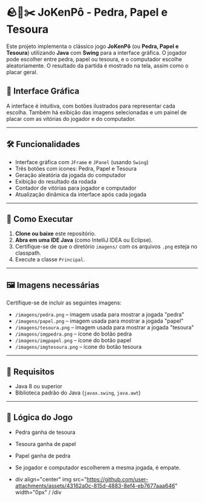 
# 🪨📄✂️ JoKenPô - Pedra, Papel e Tesoura

Este projeto implementa o clássico jogo **JoKenPô** (ou **Pedra, Papel e Tesoura**) utilizando **Java** com **Swing** para a interface gráfica. O jogador pode escolher entre pedra, papel ou tesoura, e o computador escolhe aleatoriamente. O resultado da partida é mostrado na tela, assim como o placar geral.

## 📸 Interface Gráfica

A interface é intuitiva, com botões ilustrados para representar cada escolha. Também há exibição das imagens selecionadas e um painel de placar com as vitórias do jogador e do computador.

---

## 🛠️ Funcionalidades

- Interface gráfica com `JFrame` e `JPanel` (usando `Swing`)
- Três botões com ícones: Pedra, Papel e Tesoura
- Geração aleatória da jogada do computador
- Exibição do resultado da rodada
- Contador de vitórias para jogador e computador
- Atualização dinâmica da interface após cada jogada

---

## 🚀 Como Executar

1. **Clone ou baixe** este repositório.
2. **Abra em uma IDE Java** (como IntelliJ IDEA ou Eclipse).
3. Certifique-se de que o diretório `imagens/` com os arquivos `.png` esteja no classpath.
4. Execute a classe `Principal`.

---

## 🖼️ Imagens necessárias

Certifique-se de incluir as seguintes imagens:

- `/imagens/pedra.png` – imagem usada para mostrar a jogada "pedra"
- `/imagens/papel.png` – imagem usada para mostrar a jogada "papel"
- `/imagens/tesoura.png` – imagem usada para mostrar a jogada "tesoura"
- `/imagens/imgpedra.png` – ícone do botão pedra
- `/imagens/imgpapel.png` – ícone do botão papel
- `/imagens/imgtesoura.png` – ícone do botão tesoura

---

## 📌 Requisitos

- Java 8 ou superior
- Biblioteca padrão do Java (`javax.swing`, `java.awt`)

---

## 🧠 Lógica do Jogo

- Pedra ganha de tesoura
- Tesoura ganha de papel
- Papel ganha de pedra
- Se jogador e computador escolherem a mesma jogada, é empate.

- div align="center"
img src="https://github.com/user-attachments/assets/43162a0c-815d-4883-8ef4-eb7677aaa646" width="0px" /
/div


